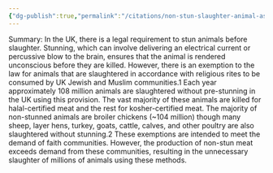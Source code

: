 ```yaml
---
{"dg-publish":true,"permalink":"/citations/non-stun-slaughter-animal-ask/","created":"2025-10-23T17:42:46.577+01:00","updated":"2025-10-23T17:42:46.577+01:00"}
---
```


Summary: In the UK, there is a legal requirement to stun animals before slaughter. Stunning, which can involve delivering an electrical current or percussive blow to the brain, ensures that the animal is rendered unconscious before they are killed. However, there is an exemption to the law for animals that are slaughtered in accordance with religious rites to be consumed by UK Jewish and Muslim communities.1 Each year approximately 108 million animals are slaughtered without pre-stunning in the UK using this provision. The vast majority of these animals are killed for halal-certified meat and the rest for kosher-certified meat. The majority of non-stunned animals are broiler chickens (~104 million) though many sheep, layer hens, turkey, goats, cattle, calves, and other poultry are also slaughtered without stunning.2 These exemptions are intended to meet the demand of faith communities. However, the production of non-stun meat exceeds demand from these communities, resulting in the unnecessary slaughter of millions of animals using these methods.